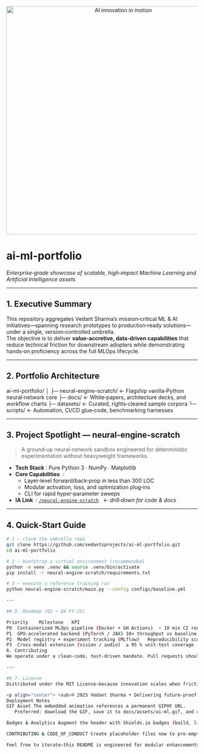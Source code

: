 <!-- README.md  – AI/ML Portfolio -->
<p align="center">
  <img src="https://media.giphy.com/media/26xBwdIuRJiAIqHwA/giphy.gif" alt="AI innovation in motion" width="600"/>
</p>

# **ai‑ml‑portfolio**  
_Enterprise‑grade showcase of scalable, high‑impact Machine Learning and Artificial Intelligence assets_

---

## 1. Executive Summary
This repository aggregates Vedant Sharma’s mission‑critical ML & AI initiatives—spanning research prototypes to production‑ready solutions—under a single, version‑controlled umbrella.  
The objective is to deliver **value‑accretive, data‑driven capabilities** that reduce technical friction for downstream adopters while demonstrating hands‑on proficiency across the full MLOps lifecycle.

---

## 2. Portfolio Architecture

ai-ml-portfolio/ │ ├─ neural-engine-scratch/ ← Flagship vanilla‑Python neural‑network core ├─ docs/ ← White‑papers, architecture decks, and workflow charts ├─ datasets/ ← Curated, rights‑cleared sample corpora └─ scripts/ ← Automation, CI/CD glue‑code, benchmarking harnesses

---

## 3. Project Spotlight — **neural‑engine‑scratch**
> A ground‑up neural‑network sandbox engineered for deterministic experimentation without heavyweight frameworks.

- **Tech Stack**&nbsp;: Pure Python 3 ∙ NumPy ∙ Matplotlib  
- **Core Capabilities**  :
  - Layer‑level forward/back‑prop in less than 300 LOC  
  - Modular activation, loss, and optimization plug‑ins  
  - CLI for rapid hyper‑parameter sweeps  
- **IA Link**  : [`/neural-engine-scratch`](./neural-engine-scratch/)   ← *drill‑down for code & docs*

---

## 4. Quick‑Start Guide
```bash
# 1 – clone the umbrella repo
git clone https://github.com/vedantsprojects/ai-ml-portfolio.git
cd ai-ml-portfolio

# 2 – bootstrap a virtual environment (recommended)
python -m venv .venv && source .venv/bin/activate
pip install -r neural-engine-scratch/requirements.txt

# 3 – execute a reference training run
python neural-engine-scratch/main.py --config configs/baseline.yml

---

## 5. Roadmap (Q3 → Q4 FY‑25)

Priority	Milestone	KPI
P0	Containerized MLOps pipeline (Docker + GH Actions)	< 10 min CI round‑trip
P1	GPU‑accelerated backend (PyTorch / JAX)	10× throughput vs baseline
P2	Model registry + experiment tracking (MLflow)	Reproducibility score ≥ 0.9
P3	Cross‑modal extension (vision / audio)	≥ 95 % unit‑test coverage
6. Contributing
We operate under a clean‑code, test‑driven mandate. Pull requests should align with the contribution charter and pass the automated compliance gate (lint + unit + security scan).

---

## 7. License
Distributed under the MIT License—because innovation scales when friction doesn’t.

<p align="center"> <sub>© 2025 Vedant Sharma • Delivering future‑proof intelligence, one commit at a time.</sub> </p> ```
Deployment Notes
GIF Asset The embedded animation references a permanent GIPHY URL.
   Preferred: download the GIF, save it to docs/assets/ai-ml.gif, and update the <img> src path for full offline durability.

Badges & Analytics Augment the header with Shields.io badges (build, license, code‑coverage) and GitHub traffic analytics when your CI pipeline is live.

CONTRIBUTING & CODE_OF_CONDUCT Create placeholder files now to pre‑empt future community engagement and demonstrate governance maturity.

Feel free to iterate—this README is engineered for modular enhancements as your portfolio scales.
